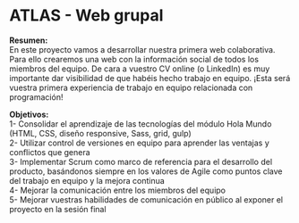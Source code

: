 # ATLAS - Web grupal

**Resumen:**</br>
En este proyecto vamos a desarrollar nuestra primera web colaborativa. Para ello crearemos una web con la información social de todos los miembros del equipo. De cara a vuestro CV online (o LinkedIn) es muy importante dar visibilidad de que habéis hecho trabajo en equipo. ¡Esta será vuestra primera experiencia de trabajo en equipo relacionada con programación!

**Objetivos:** </br>
1- Consolidar el aprendizaje de las tecnologías del módulo Hola Mundo (HTML, CSS, diseño responsive, Sass, grid, gulp) </br>
2- Utilizar control de versiones en equipo para aprender las ventajas y conflictos que genera </br>
3- Implementar Scrum como marco de referencia para el desarrollo del producto, basándonos siempre en los valores de Agile como puntos clave del trabajo en equipo y la mejora continua </br>
4- Mejorar la comunicación entre los miembros del equipo </br>
5- Mejorar vuestras habilidades de comunicación en público al exponer el proyecto en la sesión final
